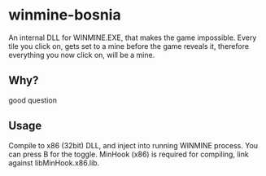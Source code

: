 # winmine-bosnia
An internal DLL for WINMINE.EXE, that makes the game impossible. Every tile you click on, gets set to a mine before the game reveals it, therefore everything you now click on, will be a mine.

## Why?
good question

## Usage
Compile to x86 (32bit) DLL, and inject into running WINMINE process. You can press B for the toggle.
MinHook (x86) is required for compiling, link against libMinHook.x86.lib.
